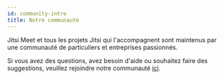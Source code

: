 ```yaml
---
id: community-intro
title: Notre communauté
---
```


Jitsi Meet et tous les projets Jitsi qui l'accompagnent sont maintenus par une communauté de
particuliers et entreprises passionnés.

Si vous avez des questions, avez besoin d'aide ou souhaitez faire des suggestions, veuillez rejoindre notre communauté [ici](https://community.jitsi.org/).
